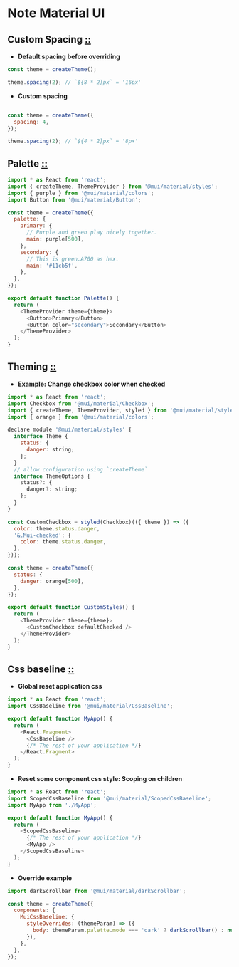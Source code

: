 # Note Material UI

## Custom Spacing  [::](https://mui.com/material-ui/customization/spacing/)
- **Default spacing before overriding**
```js
const theme = createTheme();

theme.spacing(2); // `${8 * 2}px` = '16px'
``` 

- **Custom spacing**
```js

const theme = createTheme({
  spacing: 4,
});

theme.spacing(2); // `${4 * 2}px` = '8px'

``` 

## Palette [::](https://mui.com/material-ui/customization/palette/)

```js
import * as React from 'react';
import { createTheme, ThemeProvider } from '@mui/material/styles';
import { purple } from '@mui/material/colors';
import Button from '@mui/material/Button';

const theme = createTheme({
  palette: {
    primary: {
      // Purple and green play nicely together.
      main: purple[500],
    },
    secondary: {
      // This is green.A700 as hex.
      main: '#11cb5f',
    },
  },
});

export default function Palette() {
  return (
    <ThemeProvider theme={theme}>
      <Button>Primary</Button>
      <Button color="secondary">Secondary</Button>
    </ThemeProvider>
  );
}

```
## Theming [::](https://mui.com/material-ui/customization/theming/)
- **Example: Change checkbox color when checked**
```js
import * as React from 'react';
import Checkbox from '@mui/material/Checkbox';
import { createTheme, ThemeProvider, styled } from '@mui/material/styles';
import { orange } from '@mui/material/colors';

declare module '@mui/material/styles' {
  interface Theme {
    status: {
      danger: string;
    };
  }
  // allow configuration using `createTheme`
  interface ThemeOptions {
    status?: {
      danger?: string;
    };
  }
}

const CustomCheckbox = styled(Checkbox)(({ theme }) => ({
  color: theme.status.danger,
  '&.Mui-checked': {
    color: theme.status.danger,
  },
}));

const theme = createTheme({
  status: {
    danger: orange[500],
  },
});

export default function CustomStyles() {
  return (
    <ThemeProvider theme={theme}>
      <CustomCheckbox defaultChecked />
    </ThemeProvider>
  );
}

``` 

## Css baseline [::](https://mui.com/material-ui/react-css-baseline/)

- **Global reset application css**
```js
import * as React from 'react';
import CssBaseline from '@mui/material/CssBaseline';

export default function MyApp() {
  return (
    <React.Fragment>
      <CssBaseline />
      {/* The rest of your application */}
    </React.Fragment>
  );
}

```

- **Reset some component css style: Scoping on children**

```js
import * as React from 'react';
import ScopedCssBaseline from '@mui/material/ScopedCssBaseline';
import MyApp from './MyApp';

export default function MyApp() {
  return (
    <ScopedCssBaseline>
      {/* The rest of your application */}
      <MyApp />
    </ScopedCssBaseline>
  );
}

```

- **Override example**

```js
import darkScrollbar from '@mui/material/darkScrollbar';

const theme = createTheme({
  components: {
    MuiCssBaseline: {
      styleOverrides: (themeParam) => ({
        body: themeParam.palette.mode === 'dark' ? darkScrollbar() : null,
      }),
    },
  },
});

```

